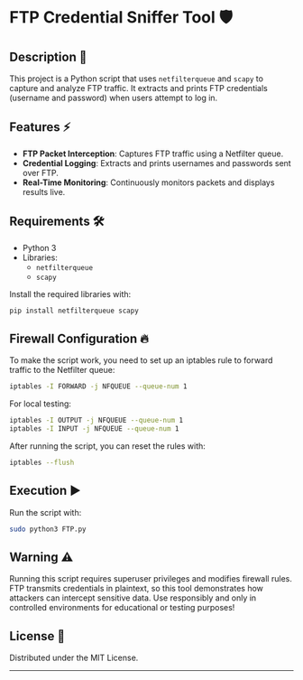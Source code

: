 # FTP Credential Sniffer Tool 🛡️

## Description 📘
This project is a Python script that uses `netfilterqueue` and `scapy` to capture and analyze FTP traffic. It extracts and prints FTP credentials (username and password) when users attempt to log in.

## Features ⚡
- **FTP Packet Interception**: Captures FTP traffic using a Netfilter queue.
- **Credential Logging**: Extracts and prints usernames and passwords sent over FTP.
- **Real-Time Monitoring**: Continuously monitors packets and displays results live.

## Requirements 🛠️
- Python 3
- Libraries:
  - `netfilterqueue`
  - `scapy`

Install the required libraries with:
```bash
pip install netfilterqueue scapy
```

## Firewall Configuration 🔥
To make the script work, you need to set up an iptables rule to forward traffic to the Netfilter queue:
```bash
iptables -I FORWARD -j NFQUEUE --queue-num 1
```

For local testing:
```bash
iptables -I OUTPUT -j NFQUEUE --queue-num 1
iptables -I INPUT -j NFQUEUE --queue-num 1
```

After running the script, you can reset the rules with:
```bash
iptables --flush
```

## Execution ▶️
Run the script with:
```bash
sudo python3 FTP.py
```

## Warning ⚠️
Running this script requires superuser privileges and modifies firewall rules. FTP transmits credentials in plaintext, so this tool demonstrates how attackers can intercept sensitive data. Use responsibly and only in controlled environments for educational or testing purposes!

## License 📄
Distributed under the MIT License.

---
